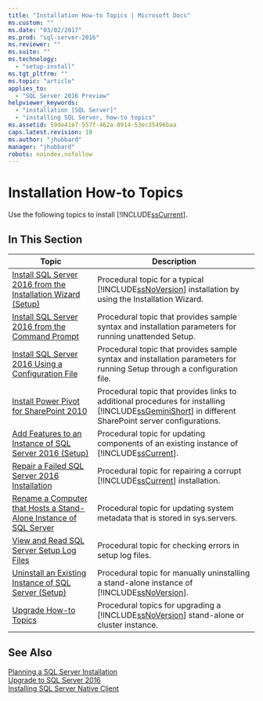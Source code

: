```yaml
---
title: "Installation How-to Topics | Microsoft Docs"
ms.custom: ""
ms.date: "03/02/2017"
ms.prod: "sql-server-2016"
ms.reviewer: ""
ms.suite: ""
ms.technology: 
  - "setup-install"
ms.tgt_pltfrm: ""
ms.topic: "article"
applies_to: 
  - "SQL Server 2016 Preview"
helpviewer_keywords: 
  - "installation [SQL Server]"
  - "installing SQL Server, how-to topics"
ms.assetid: 59de41e7-557f-462a-8914-53ec35496baa
caps.latest.revision: 18
ms.author: "jhubbard"
manager: "jhubbard"
robots: noindex,nofollow
---
```

# Installation How-to Topics
  Use the following topics to install [!INCLUDE[ssCurrent](../a9notintoc/includes/sscurrent-md.md)].  
  
## In This Section  
  
|Topic|Description|  
|-----------|-----------------|  
|[Install SQL Server 2016 from the Installation Wizard &#40;Setup&#41;](../database-engine/install/windows/install-sql-server-from-the-installation-wizard-setup.md)|Procedural topic for a typical [!INCLUDE[ssNoVersion](../a9notintoc/includes/ssnoversion-md.md)] installation by using the Installation Wizard.|  
|[Install SQL Server 2016 from the Command Prompt](../database-engine/install/windows/install-sql-server-2016-from-the-command-prompt.md)|Procedural topic that provides sample syntax and installation parameters for running unattended Setup.|  
|[Install SQL Server 2016 Using a Configuration File](../database-engine/install/windows/install-sql-server-2016-using-a-configuration-file.md)|Procedural topic that provides sample syntax and installation parameters for running Setup through a configuration file.|  
|[Install Power Pivot for SharePoint 2010](http://msdn.microsoft.com/en-us/eec38696-5e26-46fa-bc83-aa776f470ce8)|Procedural topic that provides links to additional procedures for installing [!INCLUDE[ssGeminiShort](../a9notintoc/includes/ssgeminishort-md.md)] in different SharePoint server configurations.|  
|[Add Features to an Instance of SQL Server 2016 &#40;Setup&#41;](../database-engine/install/windows/add-features-to-an-instance-of-sql-server-2016-setup.md)|Procedural topic for updating components of an existing instance of [!INCLUDE[ssCurrent](../a9notintoc/includes/sscurrent-md.md)].|  
|[Repair a Failed SQL Server 2016 Installation](../database-engine/install/windows/repair-a-failed-sql-server-installation.md)|Procedural topic for repairing a corrupt [!INCLUDE[ssCurrent](../a9notintoc/includes/sscurrent-md.md)] installation.|  
|[Rename a Computer that Hosts a Stand-Alone Instance of SQL Server](../database-engine/install/windows/rename-a-computer-that-hosts-a-stand-alone-instance-of-sql-server.md)|Procedural topic for updating system metadata that is stored in sys.servers.|  
|[View and Read SQL Server Setup Log Files](../database-engine/install/windows/view-and-read-sql-server-setup-log-files.md)|Procedural topic for checking errors in setup log files.|  
|[Uninstall an Existing Instance of SQL Server &#40;Setup&#41;](../sql-server/install/uninstall-an-existing-instance-of-sql-server-setup.md)|Procedural topic for manually uninstalling a stand-alone instance of [!INCLUDE[ssNoVersion](../a9notintoc/includes/ssnoversion-md.md)].|  
|[Upgrade How-to Topics](../a9retired/upgrade-how-to-topics.md)|Procedural topics for upgrading a [!INCLUDE[ssNoVersion](../a9notintoc/includes/ssnoversion-md.md)] stand-alone or cluster instance.|  
  
## See Also  
 [Planning a SQL Server Installation](../sql-server/install/planning-a-sql-server-installation.md)   
 [Upgrade to SQL Server 2016](../database-engine/install/windows/upgrade-sql-server.md)   
 [Installing SQL Server Native Client](../relational-databases/native-client/applications/installing-sql-server-native-client.md)  
  
  